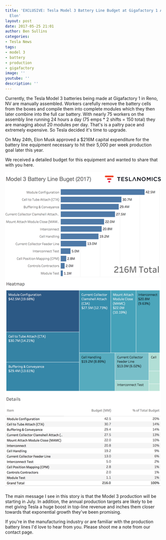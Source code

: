 ```yaml
---
title: 'EXCLUSIVE: Tesla Model 3 Battery Line Budget at Gigafactory 1 Approved by
  Elon'
layout: post
date: 2017-05-25 21:01
author: Ben Sullins
categories:
- Tesla News
tags:
- model 3
- battery
- production
- gigafactory
image: ''
youtube: ''
description: ''
---
```



Currently, the Tesla Model 3 batteries being made at Gigafactory 1 in Reno, NV are manually assembled. Workers carefully remove the battery cells from the boxes and compile them into complete modules which they then later combine into the full car battery. With nearly 75 workers on the assembly line running 24 hours a day (75 emps * 2 shifts = 150 total) they are managing about 20 modules per day. That's is a paltry pace and extremely expensive. So Tesla decided it's time to upgrade.

On May 24th, Elon Musk approved a $216M capital expenditure for the battery line equipment necessary to hit their 5,000 per week production goal later this year.

We received a detailed budget for this equipment and wanted to share that with you here.

![](/images/featured/model3-battery-budget-data.png)

The main message I see in this story is that the Model 3 production will be starting in July. In addition, the annual production targets are likely to be met giving Tesla a huge boost in top-line revenue and inches them closer towards that exponential growth they've been promising.

If you're in the manufacturing industry or are familiar with the production battery lines I'd love to hear from you. Please shoot me a note from our contact page.

